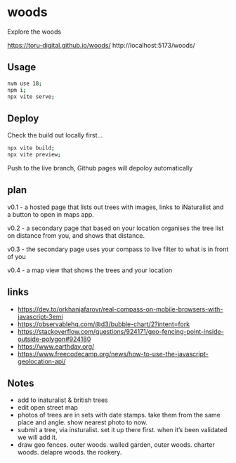 # woods

Explore the woods

https://toru-digital.github.io/woods/
http://localhost:5173/woods/

## Usage

```bash
nvm use 18;
npm i;
npx vite serve;
```

## Deploy

Check the build out locally first...

```bash
npx vite build;
npx vite preview;
```

Push to the live branch, Github pages will depoloy automatically

## plan

v0.1 - a hosted page that lists out trees with images, links to iNaturalist and a button to open in maps app.

v0.2 - a secondary page that based on your location organises the tree list on distance from you, and shows that distance.

v0.3 - the secondary page uses your compass to live filter to what is in front of you

v0.4 - a map view that shows the trees and your location

## links

- https://dev.to/orkhanjafarovr/real-compass-on-mobile-browsers-with-javascript-3emi
- https://observablehq.com/@d3/bubble-chart/2?intent=fork
- https://stackoverflow.com/questions/924171/geo-fencing-point-inside-outside-polygon#924180
- https://www.earthday.org/
- https://www.freecodecamp.org/news/how-to-use-the-javascript-geolocation-api/

## Notes

- add to inaturalist & british trees
- edit open street map
- photos of trees are in sets with date stamps. take them from the same place and angle. show nearest photo to now.
- submit a tree, via insturalist. set it up there first. when it’s been validated we will add it.
- draw geo fences. outer woods. walled garden, outer woods. charter woods. delapre woods. the rookery.
